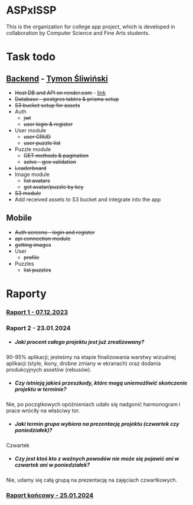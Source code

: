 # ASPxISSP
This is the organization for college app project, which is developed in collaboration by Computer Science and Fine Arts students.

# Task todo

## [Backend](https://github.com/ASPxISSP/backend) - [Tymon Śliwiński](https://github.com/TymonSliwinski)
* ~~Host DB and API on render.com~~ - [link](backend-4psy.onrender.com/)
* ~~Database - postgres tables & prisma setup~~
* ~~S3 bucket setup for assets~~
* Auth
    * ~~jwt~~
    * ~~user login & register~~
* User module
    * ~~user CRUD~~
    * ~~user puzzle list~~
* Puzzle module
    * ~~GET methods & pagination~~
    * ~~solve - geo validation~~
* ~~Leaderboard~~
* Image module
    * ~~list avatars~~
    * ~~get avatar/puzzle by key~~
* ~~S3 module~~
* Add received assets to S3 bucket and integrate into the app

## Mobile
* ~~Auth screens - login and register~~
* ~~api connection module~~
* ~~getting images~~
* User
    * ~~profile~~
* Puzzles
    * ~~list puzzles~~

# Raporty
### [Raport 1 - 07.12.2023](https://uniwroc-my.sharepoint.com/:p:/g/personal/322854_uwr_edu_pl/EUbfOyLDm0RBksYP_SeoPQoBHla8YqJoA766J4E4qMGhFw?e=pXheZW)

### Raport 2 - 23.01.2024
* ##### Jaki procent całego projektu jest już zrealizowany?
90-95% aplikacji; jesteśmy na etapie finalizowania warstwy wizualnej aplikacji (style, ikony, drobne zmiany w ekranach) oraz dodania produkcyjnych assetów (rebusów).

* ##### Czy istnieją jakieś przeszkody, które mogą uniemożliwić skończenie projektu w terminie?
Nie, po początkowych opóźnieniach udało się nadgonić harmonogram i prace wróciły na właściwy tor.

* ##### Jaki termin grupa wybiera na prezentację projektu (czwartek czy poniedziałek)?
Czwartek

* ##### Czy jest ktoś kto z ważnych powodów nie może się pojawić ani w czwartek ani w poniedziałek?
Nie, udamy się całą grupą na prezentację na zajęciach czwartkowych.

### [Raport końcowy - 25.01.2024](https://uniwroc-my.sharepoint.com/:p:/g/personal/322854_uwr_edu_pl/Ee00BG4RIKNNhbx9MznskOEB1iEM6jE4THP-g_LeN-aD8A?e=gBiayA)
